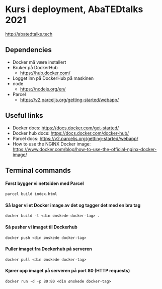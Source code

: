# Kurs i deployment, AbaTEDtalks 2021

http://abatedtalks.tech

## Dependencies 

- Docker må være installert
- Bruker på DockerHub
    - https://hub.docker.com/
- Logget inn på DockerHub på maskinen
- node
    - https://nodejs.org/en/
- Parcel
    - https://v2.parceljs.org/getting-started/webapp/

## Useful links
- Docker docs: https://docs.docker.com/get-started/
- Docker hub docs: https://docs.docker.com/docker-hub/
- Parcel docs: https://v2.parceljs.org/getting-started/webapp/
- How to use the NGINX Docker image: https://www.docker.com/blog/how-to-use-the-official-nginx-docker-image/

## Terminal commands

#### Først bygger vi nettsiden med Parcel

`parcel build index.html`

#### Så lager vi et Docker image av det og tagger det med en bra tag

`docker build -t <din ønskede docker-tag> .`

#### Så pusher vi imaget til Dockerhub

`docker push <din ønskede docker-tag>`

#### Puller imaget fra Dockerhub på serveren

`docker pull <din ønskede docker-tag>`

#### Kjører opp imaget på serveren på port 80 (HTTP requests)

`docker run -d -p 80:80 <din ønskede docker-tag>`
